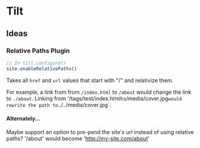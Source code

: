 # Tilt

## Ideas

### Relative Paths Plugin

```js
// In tilt.configure()
site.enableRelativePaths()
```

Takes all `href` and `url` values that start with "/" and relativize them.

For example, a link from from `/index.html` to `/about` would change the link to `./about`. Linking from '/tags/test/index.html` to `/media/cover.jpg` would rewrite the path to `../../media/cover.jpg`.

#### Alternately...

Maybe support an option to pre-pend the site's url instead of using relative paths? '/about' would become 'http://my-site.com/about'